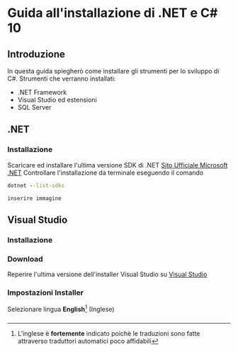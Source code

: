 # Guida all'installazione di .NET e C# 10
## Introduzione
In questa guida spiegherò come installare gli strumenti per lo sviluppo di C#.
Strumenti che verranno installati:
* .NET Framework
* Visual Studio ed estensioni
* SQL Server

## .NET
### Installazione
Scaricare ed installare l'ultima versione SDK di .NET
[Sito Ufficiale Microsoft .NET](https://dotnet.microsoft.com/en-us/download)
Controllare l'installazione da terminale eseguendo il comando
```cmd
dotnet --list-sdks
```

`inserire immagine`
## Visual Studio
### Installazione
### Download
Reperire l'ultima versione dell'installer Visual Studio su
[Visual Studio](https://visualstudio.microsoft.com/it/downloads/)
### Impostazioni Installer
Selezionare lingua **English**[^1] (Inglese)

[^1]: L'inglese è **fortemente** indicato poichè le traduzioni sono fatte attraverso traduttori automatici poco affidabili

### 

